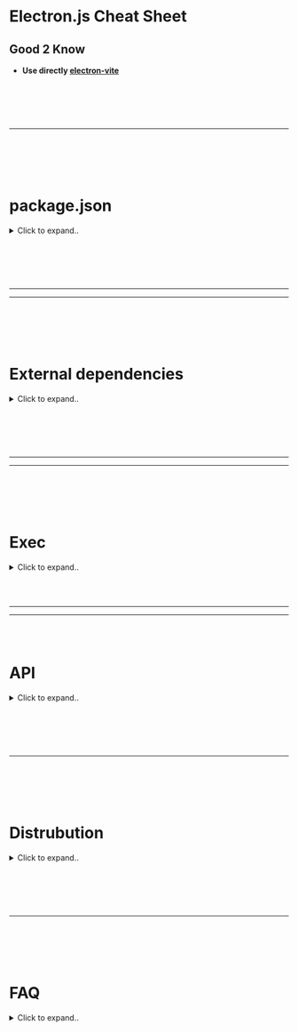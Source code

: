 # Electron.js Cheat Sheet



## Good 2 Know
- **Use directly [electron-vite](https://github.com/CyberT33N/electron-vite-cheat-sheet/blob/main/README.md)**














<br><br>
<br><br>
___
<br><br>
<br><br>



# package.json

<details><summary>Click to expand..</summary>

```javascript
{
  "name": "secure-file-vault",
  "version": "1.0.0",
  "description": "A modern Electron.js application for secure file encryption and compression",
  "main": "main.js",
  "scripts": {
    "start": "DISPLAY=:0 electron . --no-sandbox",
    "dev": "electron . --no-sandbox --debug"
  },
  "devDependencies": {
    "electron": "^28.1.0"
  },
  "dependencies": {
    "material-components-web": "^14.0.0",
    "@mdi/font": "^7.4.47",
    "node-7z": "^3.0.0"
  }
}
```
- On ubuntu you may must use DISPLAY=:0 in order that the app is starting


</details>































<br><br>
<br><br>
________
________
<br><br>
<br><br>

# External dependencies

<details><summary>Click to expand..</summary>







# electron-devtools-installer
- https://github.com/MarshallOfSound/electron-devtools-installer

<details><summary>Click to expand..</summary>

Electron DevTools Installer
---------------------------

![CircleCI](https://img.shields.io/circleci/build/github/MarshallOfSound/electron-devtools-installer?style=for-the-badge)
[![npm](https://img.shields.io/npm/v/electron-devtools-installer?style=for-the-badge)](https://www.npmjs.com/package/electron-devtools-installer)
![npm](https://img.shields.io/npm/dt/electron-devtools-installer?style=for-the-badge)
[![license](https://img.shields.io/github/license/GPMDP/electron-devtools-installer.svg?maxAge=2592000&style=for-the-badge)](https://github.com/GPMDP/electron-devtools-installer/blob/master/LICENSE)
[![CFA Enabled](https://img.shields.io/badge/CFA-Enabled-success?style=for-the-badge)](https://github.com/continuousauth)

This is an easy way to install DevTool extensions into Electron.  You shouldn't
have to mess around with downloading the extension, finding the right folder and
then configuring the path for everyone's machines.

## Install

```
npm install electron-devtools-installer --save-dev
```
or
```
yarn add electron-devtools-installer -D
```

## Usage
All you have to do now is this in the **main** process of your application.

```js
import { installExtension, REDUX_DEVTOOLS } from 'electron-devtools-installer';
// Or if you can not use ES6 imports
/**
const { default: installExtension, REACT_DEVELOPER_TOOLS } = require('electron-devtools-installer');
*/
const { app } = require('electron');

app.whenReady().then(() => {
    installExtension(REDUX_DEVTOOLS)
        .then((ext) => console.log(`Added Extension:  ${ext.name}`))
        .catch((err) => console.log('An error occurred: ', err));
});
```

To install multiple extensions, `installExtension` takes an array.

```typescript
app.whenReady().then(() => {
    installExtension([REDUX_DEVTOOLS, REACT_DEVELOPER_TOOLS])
        .then(([redux, react]) => console.log(`Added Extensions:  ${redux.name}, ${react.name}`))
        .catch((err) => console.log('An error occurred: ', err));
});
```

### Local Files

If you want your DevTools extensions to work on local `file://` URLs (e.g. loaded via `browserWindow.loadFile()`), don't forget to set `allowFileAccess` in the options passed to `installExtension`.

```typescript
installExtension(REDUX_DEVTOOLS, { loadExtensionOptions: { allowFileAccess: true } })
```

For more information see the [Electron documentation](https://www.electronjs.org/docs/latest/api/session#sesloadextensionpath-options).

## What extensions can I use?

Technically you can use whatever extension you want.  Simply find the ChromeStore ID
of the extension you want to install, and call `installExtension('YOUR_ID_HERE')`.  We
offer a few extension ID's inside the package so you can easily import them to install without
having to find them yourselves.

```js
import {
  installExtension,
  EMBER_INSPECTOR, REACT_DEVELOPER_TOOLS,
  BACKBONE_DEBUGGER, JQUERY_DEBUGGER,
  VUEJS_DEVTOOLS, VUEJS_DEVTOOLS_BETA,
  REDUX_DEVTOOLS, MOBX_DEVTOOLS,
  APOLLO_DEVELOPER_TOOLS,
} from 'electron-devtools-installer';
```

## How does it work?

Well, you know those steps over in the [Electron Docs](https://github.com/electron/electron/blob/master/docs/tutorial/devtools-extension.md)
that involve downloading, copying, checking paths, Etc.

This does all of that for you, it downloads the chrome extension directly from
the Chrome WebStore.  Then it extracts it to your applications `userData` directory
before loading it into Electron.

</details>


















<br><br>
<br><br>

# Framework

## electron-vite
- https://electron-vite.org/guide/



















<br><br>
<br><br>


# Distrubution

## electron-builder
- https://www.npmjs.com/package/electron-builder
- https://www.electron.build/




















<br><br>
<br><br>

# Hot-Reload

## electron-reloader (HOT Reload)
- **It is recommended to use electron-vite instead which supports hot reload**

<details><summary>Click to expand..</summary>

- Add to your main file:
```javascript
// Enable hot reload for development
try {
  require('electron-reloader')(module, {
    debug: true,
    watchRenderer: true
  });
} catch (_) { console.log('Error loading electron-reloader'); }
```

Then as usually run npm start:
```javascript
 "scripts": {
    "start": "DISPLAY=:0 electron . --no-sandbox",
    "dev": "DISPLAY=:0 electron . --no-sandbox --inspect"
  },
```

</details>



























<br><br>
<br><br>

# Storage


## electron-store

<details><summary>Click to expand..</summary>

## 📦 Installation
```bash
npm install electron-store
```

## 💡 Funktionsweise
- Speichert automatisch die Fensterposition und -größe
- Stellt die letzte Position beim Neustart wieder her
- Verwendet `electron-store` für persistente Speicherung
- Reagiert auf 'resize' und 'move' Events

## 🔧 Implementierung

```javascript
import { BrowserWindow, ipcMain, screen } from 'electron'
import Store from 'electron-store'
import path from 'path'

export class WindowManager {
    constructor(isDev, preloadPath) {
        this.mainWindow = null
        this.isDev = isDev
        this.preloadPath = preloadPath
        // Store-Instanz initialisieren
        this.store = new Store()
    }

    createWindow() {
        const primaryDisplay = screen.getPrimaryDisplay()
        const { width, height } = primaryDisplay.workAreaSize

        // Gespeicherte Fensterposition laden
        const windowBounds = this.store.get('windowBounds', {
            width: width,
            height: height,
            x: undefined,
            y: undefined
        })

        // Fenster mit gespeicherten Bounds erstellen
        this.mainWindow = new BrowserWindow({
            ...windowBounds,
            frame: false,
            webPreferences: {
                nodeIntegration: false,
                contextIsolation: true,
                preload: this.preloadPath
            }
        })

        // Position bei Änderungen speichern
        ['resize', 'move'].forEach(eventName => {
            this.mainWindow.on(eventName, () => {
                const bounds = this.mainWindow.getBounds()
                this.store.set('windowBounds', bounds)
            })
        })

        // ... Rest der Methode
    }
}
```

## 📝 Wichtige Komponenten

### 1. Store Initialisierung
```javascript
import Store from 'electron-store'
this.store = new Store()
```

### 2. Fensterposition Laden
```javascript
const windowBounds = this.store.get('windowBounds', {
    width: width,
    height: height,
    x: undefined,
    y: undefined
})
```

### 3. Position Speichern
```javascript
['resize', 'move'].forEach(eventName => {
    this.mainWindow.on(eventName, () => {
        const bounds = this.mainWindow.getBounds()
        this.store.set('windowBounds', bounds)
    })
})
```

## 🔍 Gespeicherte Daten
Die Fensterdaten werden in folgendem Format gespeichert:
```javascript
{
    windowBounds: {
        width: number,    // Fensterbreite
        height: number,   // Fensterhöhe
        x: number,       // horizontale Position
        y: number        // vertikale Position
    }
}
```

## 💪 Vorteile
- Automatische Persistenz
- Nahtlose Benutzererfahrung
- Einfache Implementation
- Kein manuelles State Management nötig

## 🚀 Verwendung
Einfach die `WindowManager`-Klasse instanziieren und `createWindow()` aufrufen - der Rest geschieht automatisch!


</details>




















</details>



























<br><br>
<br><br>
________
________
<br><br>
<br><br>



# Exec

<details><summary>Click to expand..</summary>
  
<br><br>

## Run external cli with sudo and ask user for password prompt
- Will ask for password. You can use this aswell in electron.js
```javascript
const sudo = require('sudo-prompt');

const sudoOptions = {
    name: 'Secure File Vault'
};

// Promisified sudo exec
function sudoExec(command) {
    return new Promise((resolve, reject) => {
        sudo.exec(command, sudoOptions, (error, stdout, stderr) => {
            if (error) reject(error);
            else resolve(stdout);
        });
    });
}

await sudoExec(`veracrypt --text --create "${containerPath}" --size "${containerSize}" --password "${password}" --encryption AES --hash sha512 --filesystem FAT --non-interactive`);
```

</details>





















<br><br>
____
____
<br><br>

# API

<details><summary>Click to expand..</summary>




## dialog
- https://www.electronjs.org/docs/latest/api/dialog
- Display native system dialogs for opening and saving files, alerting, etc.

<details><summary>Click to expand..</summary>

```javascript
  mainWindow.on('close', async(event) => {
        if (hasQuit) return // Skip if we've already started quitting
        event.preventDefault() // Prevent window from closing immediately
        
        // Show native dialog box
        await dialog.showMessageBox(mainWindow, {
            type: 'warning',
            title: 'Administrator Rechte',
            message: 'Administratorrechte werden benötigt um VeraCrypt Einträge zu bereinigen',
            buttons: ['OK'],
            defaultId: 0,
            noLink: true
        })
        
        hasQuit = true
        app.quit()
    })

```


</details>















  
<br><br>
<br><br>

## shell
- https://www.electronjs.org/docs/latest/api/shell

<details><summary>Click to expand..</summary>



# showItemInFolder
- https://www.electronjs.org/docs/latest/api/shell#shellshowiteminfolderfullpath

<details><summary>Click to expand..</summary>

1. preload.js - Bridge zwischen Renderer und Main Process
```javascript
const { contextBridge, ipcRenderer, shell } = require('electron')

contextBridge.exposeInMainWorld('electron', {
    // Andere API Methoden...
    send: (channel, data) => {
        ipcRenderer.send(channel, data)
    },
    receive: (channel, func) => {
        const subscription = (event, ...args) => func(...args)
        ipcRenderer.on(channel, subscription)
        return () => ipcRenderer.removeListener(channel, subscription)
    }
})
```

2. main.js - Main Process Handler
```javascript
import { app, ipcMain, shell } from 'electron'
import fs from 'fs-extra'

// IPC Handler für das Öffnen von Ordnern
ipcMain.on('open-folder', async (event, filePath) => {
    try {
        if (!fs.existsSync(filePath)) {
            console.error('Datei existiert nicht:', filePath)
            event.reply('open-folder-error', 'Datei existiert nicht')
            return
        }
        shell.showItemInFolder(filePath)
    } catch (error) {
        console.error('Fehler beim Öffnen des Ordners:', error)
        event.reply('open-folder-error', error.message)
    }
})
```

3. React Komponente
```javascript
import React from 'react'

export const MyComponent = React.memo(({ filePath }) => {
    // Error Handler für Fehler beim Öffnen
    React.useEffect(() => {
        if (!window.electron) return

        const cleanup = window.electron.receive('open-folder-error', (errorMessage) => {
            console.error('Fehler beim Öffnen des Ordners:', errorMessage)
        })

        return () => cleanup && cleanup()
    }, [])

    // Click Handler für den Button
    const handleOpenFolder = React.useCallback((path) => {
        if (!window.electron) {
            console.error('Electron API nicht verfügbar')
            return
        }
        window.electron.send('open-folder', path)
    }, [])

    return (
        <button
            onClick={() => handleOpenFolder(filePath)}
            title="Open containing folder"
        >
            <i className="fas fa-folder-open"></i>
        </button>
    )
})
```

4. Font Awesome einbinden (für das Icon)
```css
// In index.html:
<link rel="stylesheet" href="https://cdnjs.cloudflare.com/ajax/libs/font-awesome/6.5.1/css/all.min.css">

// 5. Optional: CSS für den Button
.open-folder-button {
    background: linear-gradient(145deg, rgba(64, 192, 255, 0.1), rgba(64, 192, 255, 0.2));
    color: #40c0ff;
    border: 1px solid rgba(64, 192, 255, 0.3);
    padding: 0.4em 0.8em;
    border-radius: 0.3em;
    font-size: 0.8rem;
    transition: all 0.3s ease;
    cursor: pointer;
}

.open-folder-button:hover {
    background: linear-gradient(145deg, rgba(64, 192, 255, 0.2), rgba(64, 192, 255, 0.3));
    box-shadow: 0 0 15px rgba(64, 192, 255, 0.2);
}
```
</details>





</details>
















  
<br><br>
<br><br>

## ipcRenderer
- https://www.electronjs.org/de/docs/latest/api/ipc-renderer
- The ipcRenderer module is an EventEmitter. It provides a few methods so you can send synchronous and asynchronous messages from the render process (web page) to the main process. You can also receive replies from the main process.

<details><summary>Click to expand..</summary>


# Example for drag and drop
- When you click the button #process-button the click event listener will trigger and use `ipcRenderer.send()` to send a message to the event `process-files` which ist started inside of main.js

<details><summary>Click to expand..</summary>

main.js
```
const { app, BrowserWindow, ipcMain } = require('electron');
const path = require('path');
const { exec } = require('child_process');
const fs = require('fs');

let mainWindow = null;

const createWindow = () => {
    mainWindow = new BrowserWindow({
        width: 1200,
        height: 800,
        webPreferences: {
            nodeIntegration: true,
            contextIsolation: false,
            enableRemoteModule: true
        },
        backgroundColor: '#000000',
        show: false,
        frame: false
    });

    mainWindow.loadFile('index.html');
    mainWindow.once('ready-to-show', () => {
        mainWindow.show();
        mainWindow.focus();
    });

    mainWindow.on('closed', () => {
        mainWindow = null;
    });
};

if (app) {
    app.whenReady().then(createWindow);

    app.on('window-all-closed', () => {
        if (process.platform !== 'darwin') {
            app.quit();
        }
    });

    app.on('activate', () => {
        if (mainWindow === null) {
            createWindow();
        }
    });

    // Handle window controls
    ipcMain.on('minimize-window', () => {
        if (mainWindow) mainWindow.minimize();
    });

    ipcMain.on('maximize-window', () => {
        if (mainWindow) {
            if (mainWindow.isMaximized()) {
                mainWindow.unmaximize();
            } else {
                mainWindow.maximize();
            }
        }
    });

    ipcMain.on('close-window', () => {
        if (mainWindow) mainWindow.close();
    });

    // Handle file encryption and compression
    ipcMain.on('process-files', async (event, { files, containerSize }) => {
        try {
            // Implementation for VeraCrypt container creation and file processing
            // This is where we'll add the VeraCrypt CLI integration
            event.reply('process-status', { status: 'Processing files...' });
        } catch (error) {
            event.reply('process-error', { error: error.message });
        }
    });
}
```

index.html
```html
<!DOCTYPE html>
<html>
<head>
    <title>Secure File Vault</title>
    <link href="css/styles.css" rel="stylesheet">
    <link href="https://fonts.googleapis.com/css2?family=Inter:wght@300;400;500;600;700&display=swap" rel="stylesheet">
</head>
<body>
    <div class="app-container">
        <div class="header">
            <h1>CMCU</h1>
            <div class="window-controls">
                <button class="control-button minimize">−</button>
                <button class="control-button maximize">□</button>
                <button class="control-button close">×</button>
            </div>
        </div>

        <div class="main-content">
            <div class="upload-section">
                <div class="dropzone" id="dropzone">
                    <div class="dropzone-content">
                        <div class="upload-icon"></div>
                        <p>Drag and drop files here</p>
                        <p>or</p>
                        <button class="upload-button">Choose Files</button>
                    </div>
                </div>
                <div class="file-info">
                    <div class="size-display">
                        <span>Total Size:</span>
                        <span id="total-size">0 B</span>
                    </div>
                    <div class="file-list" id="file-list"></div>
                </div>
            </div>

            <div class="settings-panel">
                <h2>Cloud Integration</h2>
                <div class="cloud-providers">
                    <button class="provider-button coming-soon" disabled>
                        <span class="provider-icon google-drive"></span>
                        Google Drive
                        <span class="coming-soon-badge">Coming Soon</span>
                    </button>
                    <button class="provider-button coming-soon" disabled>
                        <span class="provider-icon dropbox"></span>
                        Dropbox
                        <span class="coming-soon-badge">Coming Soon</span>
                    </button>
                </div>
            </div>

            <div class="action-buttons">
                <button id="process-button" class="primary-button" disabled>
                    Process Files
                    <div class="button-gradient"></div>
                </button>
            </div>
        </div>
    </div>
    <script src="js/renderer.js"></script>
</body>
</html>
```

style.css
```
:root {
    --primary-gradient: linear-gradient(135deg, #FFA500, #FFD700);
    --hover-gradient: linear-gradient(135deg, #FFD700, #FFA500);
    --background-color: #000000;
    --text-color: #FFFFFF;
    --border-radius: 12px;
    --transition-speed: 0.3s;
}

* {
    margin: 0;
    padding: 0;
    box-sizing: border-box;
    font-family: 'Inter', sans-serif;
}

body {
    background-color: var(--background-color);
    color: var(--text-color);
    height: 100vh;
    overflow: hidden;
}

.app-container {
    height: 100vh;
    display: flex;
    flex-direction: column;
}

.header {
    -webkit-app-region: drag;
    padding: 1rem;
    display: flex;
    justify-content: space-between;
    align-items: center;
    background: rgba(255, 255, 255, 0.05);
}

.window-controls {
    -webkit-app-region: no-drag;
}

.control-button {
    background: none;
    border: none;
    color: var(--text-color);
    padding: 0.5rem;
    cursor: pointer;
    transition: var(--transition-speed);
}

.main-content {
    flex: 1;
    padding: 2rem;
    display: flex;
    flex-direction: column;
    gap: 2rem;
}

.dropzone {
    border: 2px dashed rgba(255, 165, 0, 0.3);
    border-radius: var(--border-radius);
    padding: 3rem;
    text-align: center;
    transition: var(--transition-speed);
    background: rgba(255, 255, 255, 0.02);
}

.dropzone.drag-over {
    border-color: #FFA500;
    background: rgba(255, 165, 0, 0.1);
}

.upload-button {
    background: var(--primary-gradient);
    border: none;
    padding: 1rem 2rem;
    border-radius: var(--border-radius);
    color: var(--background-color);
    font-weight: 600;
    cursor: pointer;
    transition: var(--transition-speed);
    position: relative;
    overflow: hidden;
}

.upload-button:hover {
    transform: translateY(-2px);
    box-shadow: 0 4px 15px rgba(255, 165, 0, 0.3);
}

.file-info {
    margin-top: 2rem;
    background: rgba(255, 255, 255, 0.05);
    padding: 1rem;
    border-radius: var(--border-radius);
}

.settings-panel {
    background: rgba(255, 255, 255, 0.02);
    padding: 2rem;
    border-radius: var(--border-radius);
}

.cloud-providers {
    display: flex;
    gap: 1rem;
    margin-top: 1rem;
}

.provider-button {
    background: rgba(255, 255, 255, 0.05);
    border: none;
    padding: 1rem;
    border-radius: var(--border-radius);
    color: var(--text-color);
    display: flex;
    align-items: center;
    gap: 0.5rem;
    cursor: not-allowed;
    position: relative;
    overflow: hidden;
}

.coming-soon-badge {
    background: var(--primary-gradient);
    padding: 0.2rem 0.5rem;
    border-radius: 12px;
    font-size: 0.8rem;
    color: var(--background-color);
}

.primary-button {
    background: var(--primary-gradient);
    border: none;
    padding: 1rem 3rem;
    border-radius: var(--border-radius);
    color: var(--background-color);
    font-weight: 600;
    cursor: pointer;
    transition: var(--transition-speed);
    position: relative;
    overflow: hidden;
}

.primary-button:disabled {
    opacity: 0.5;
    cursor: not-allowed;
}

.button-gradient {
    position: absolute;
    top: 0;
    left: 0;
    right: 0;
    bottom: 0;
    background: var(--hover-gradient);
    opacity: 0;
    transition: var(--transition-speed);
}

.primary-button:hover .button-gradient {
    opacity: 1;
}

@keyframes pulse {
    0% { transform: scale(1); }
    50% { transform: scale(1.05); }
    100% { transform: scale(1); }
}

.upload-icon {
    width: 64px;
    height: 64px;
    margin: 0 auto 1rem;
    background: var(--primary-gradient);
    mask: url("data:image/svg+xml,%3Csvg xmlns='http://www.w3.org/2000/svg' viewBox='0 0 24 24'%3E%3Cpath d='M9 16h6v-6h4l-7-7-7 7h4v6zm-4 2h14v2H5v-2z'/%3E%3C/svg%3E");
    -webkit-mask: url("data:image/svg+xml,%3Csvg xmlns='http://www.w3.org/2000/svg' viewBox='0 0 24 24'%3E%3Cpath d='M9 16h6v-6h4l-7-7-7 7h4v6zm-4 2h14v2H5v-2z'/%3E%3C/svg%3E");
    mask-size: contain;
    -webkit-mask-size: contain;
    mask-repeat: no-repeat;
    -webkit-mask-repeat: no-repeat;
}
```

renderer.js
```
const { ipcRenderer } = require('electron');

let selectedFiles = [];

// Dropzone functionality
const dropzone = document.getElementById('dropzone');
const fileList = document.getElementById('file-list');
const totalSizeDisplay = document.getElementById('total-size');
const processButton = document.getElementById('process-button');

// Window control buttons
document.querySelector('.minimize').addEventListener('click', () => {
    ipcRenderer.send('minimize-window');
});

document.querySelector('.maximize').addEventListener('click', () => {
    ipcRenderer.send('maximize-window');
});

document.querySelector('.close').addEventListener('click', () => {
    ipcRenderer.send('close-window');
});

// Prevent default drag behaviors
['dragenter', 'dragover', 'dragleave', 'drop'].forEach(eventName => {
    dropzone.addEventListener(eventName, preventDefaults, false);
    document.body.addEventListener(eventName, preventDefaults, false);
});

function preventDefaults(e) {
    e.preventDefault();
    e.stopPropagation();
}

// Highlight drop zone when dragging files over it
['dragenter', 'dragover'].forEach(eventName => {
    dropzone.addEventListener(eventName, highlight, false);
});

['dragleave', 'drop'].forEach(eventName => {
    dropzone.addEventListener(eventName, unhighlight, false);
});

function highlight(e) {
    dropzone.classList.add('drag-over');
}

function unhighlight(e) {
    dropzone.classList.remove('drag-over');
}

// Handle dropped files
dropzone.addEventListener('drop', handleDrop, false);

function handleDrop(e) {
    const dt = e.dataTransfer;
    const files = dt.files;
    handleFiles(files);
}

// Handle file selection via button
document.querySelector('.upload-button').addEventListener('click', () => {
    const input = document.createElement('input');
    input.type = 'file';
    input.multiple = true;
    input.onchange = e => {
        handleFiles(e.target.files);
    };
    input.click();
});

function handleFiles(files) {
    selectedFiles = [...files];
    updateFileList();
    updateTotalSize();
    processButton.disabled = selectedFiles.length === 0;
}

function updateFileList() {
    fileList.innerHTML = '';
    selectedFiles.forEach(file => {
        const fileElement = document.createElement('div');
        fileElement.className = 'file-item';
        fileElement.textContent = `${file.name} (${formatSize(file.size)})`;
        fileList.appendChild(fileElement);
    });
}

function updateTotalSize() {
    const totalSize = selectedFiles.reduce((acc, file) => acc + file.size, 0);
    totalSizeDisplay.textContent = formatSize(totalSize);
}

function formatSize(bytes) {
    const units = ['B', 'KB', 'MB', 'GB'];
    let size = bytes;
    let unitIndex = 0;
    
    while (size >= 1024 && unitIndex < units.length - 1) {
        size /= 1024;
        unitIndex++;
    }
    
    return `${size.toFixed(2)} ${units[unitIndex]}`;
}

// Process files button
processButton.addEventListener('click', () => {
    const totalSize = selectedFiles.reduce((acc, file) => acc + file.size, 0);
    ipcRenderer.send('process-files', {
        files: selectedFiles.map(f => f.path),
        containerSize: totalSize * 1.1 // 10% larger than total file size
    });
});

// Handle process status updates
ipcRenderer.on('process-status', (event, { status }) => {
    // Update UI with status
    console.log(status);
});

ipcRenderer.on('process-error', (event, { error }) => {
    // Show error in UI
    console.error(error);
});
```

</details>











</details>






















<br><br>
<br><br>

## ipcMain
- https://www.electronjs.org/docs/latest/api/ipc-main
- The ipcMain module is an Event Emitter. When used in the main process, it handles asynchronous and synchronous messages sent from a renderer process (web page). Messages sent from a renderer will be emitted to this module.

<details><summary>Click to expand..</summary>



## Custom Listener
```
// Handle file encryption and compression
    ipcMain.on('process-files', async (event, { files, password }) => {
        try {
            //..
            event.reply('process-status', { 
                status: 'complete',
                message: 'Files have been successfully encrypted and compressed.'
            });
            
        } catch (error) {
            console.error('Error in process-files:', error);
            event.reply('process-error', { 
                error: error.message,
                details: error.stack
            });
        }
    });
```
- You can use `event` to display alerts in the UI










<br><br>

### minimize-window
```javascript
// Handle window controls
ipcMain.on('minimize-window', () => {
    if (mainWindow) mainWindow.minimize();
});
```

<br><br>

### maximize-window
```javascript
ipcMain.on('maximize-window', () => {
    if (mainWindow) {
        if (mainWindow.isMaximized()) {
            mainWindow.unmaximize();
        } else {
            mainWindow.maximize();
        }
    }
});
```


<br><br>

### close-window
```javascript
ipcMain.on('close-window', () => {
    if (mainWindow) mainWindow.close();
});
```


</details>



















<br><br>
<br><br>

## app
- https://www.electronjs.org/docs/latest/api/app

<details><summary>Click to expand..</summary>

```javascript
const { app } = require('electron')
app.on('window-all-closed', () => {
  app.quit()
})
```

<br><br>


### Events

#### before-quit
- Do something when electron app is closed
```javascript
 app.on('before-quit', () => {
    try {
        if (fs.existsSync('/tmp/CMCU')) {
            fs.removeSync('/tmp/CMCU');
        }
    } catch (error) {
        console.error('Error cleaning up /tmp/CMCU:', error);
    }
});
```

<br><br>

#### window-all-closed
```javascript
app.on('window-all-closed', () => {
    if (process.platform !== 'darwin') {
        app.quit();
    }
});
```

<br><br>

#### activate [MAC]
- https://www.electronjs.org/docs/latest/api/app#event-activate-macos
- Emitted when the application is activated. Various actions can trigger this event, such as launching the application for the first time, attempting to re-launch the application when it's already running, or clicking on the application's dock or taskbar icon.
```javascript
app.on('activate', () => {
    if (mainWindow === null) {
        createWindow();
    }
});
```




<br><br>

### whenReady
```javascript
app.whenReady().then(fn);
```



</details>















<br><br>
<br><br>
<br><br>
<br><br>

## contextBridge
- https://www.electronjs.org/docs/latest/api/context-bridge
- Create a safe, bi-directional, synchronous bridge across isolated contexts


<details><summary>Click to expand..</summary>

# Electron.js Cheat Sheet: Context Bridge

## Was ist `contextBridge`?

Die `contextBridge` API von Electron ermöglicht eine sichere Kommunikation zwischen der **Main Process** und der **Renderer Process**, indem sie eine kontrollierte Schnittstelle für den Zugriff auf Node.js-Funktionen bereitstellt.

## Warum `contextBridge` nutzen?

- **Verhindert direkte Node.js-Zugriffe** im Renderer (bessere Sicherheit)
- **Ermöglicht eine sichere IPC-Kommunikation** zwischen Main und Renderer
- **Schützt vor unsicheren Code-Einschleusungen** (z. B. durch `remote`)

---

## Beispiel: Sichere Kommunikation mit `contextBridge`

### 1. **Preload-Skript (preload.js)**
Hier definieren wir eine `window.api` Schnittstelle, die vom Renderer sicher genutzt werden kann.

```javascript
const { contextBridge, ipcRenderer } = require('electron');

contextBridge.exposeInMainWorld('api', {
  sendMessage: (channel, data) => ipcRenderer.send(channel, data),
  onMessage: (channel, callback) => ipcRenderer.on(channel, (event, ...args) => callback(...args))
});
```

---

### 2. **Main Process (main.js)**
Hier reagieren wir auf IPC-Events, die vom Renderer über `contextBridge` gesendet werden.

```javascript
const { app, BrowserWindow, ipcMain } = require('electron');

let mainWindow;

app.whenReady().then(() => {
  mainWindow = new BrowserWindow({
    width: 800,
    height: 600,
    webPreferences: {
      preload: __dirname + '/preload.js',
      contextIsolation: true, // Muss aktiviert sein
      enableRemoteModule: false, // Empfohlen zur Sicherheit - Should be default in latest versions
      nodeIntegration: false // Kein direkter Zugriff auf Node.js
    }
  });

  mainWindow.loadURL('file://' + __dirname + '/index.html');
});

ipcMain.on('message-from-renderer', (event, data) => {
  console.log('Nachricht vom Renderer:', data);
  event.reply('reply-from-main', 'Antwort vom Main-Prozess');
});
```

---

### 3. **Renderer Process (index.html + script.js)**
Hier nutzen wir die `window.api`-Schnittstelle, um mit dem Main Process zu kommunizieren.

```html
<!DOCTYPE html>
<html lang="de">
<head>
  <meta charset="UTF-8">
  <title>Electron ContextBridge</title>
</head>
<body>
  <button id="send">Nachricht senden</button>
  <p id="response"></p>

  <script>
    document.getElementById('send').addEventListener('click', () => {
      window.api.sendMessage('message-from-renderer', 'Hallo Main!');
    });

    window.api.onMessage('reply-from-main', (response) => {
      document.getElementById('response').innerText = response;
    });
  </script>
</body>
</html>
```

---

## Fazit

✅ `contextBridge` verbessert die Sicherheit, indem es eine isolierte API für Renderer bereitstellt.  
✅ Es verhindert unsicheren direkten Zugriff auf Node.js im Renderer.  
✅ Die Kombination mit `ipcRenderer` und `ipcMain` ermöglicht eine sichere Kommunikation.  

Nutze **`contextBridge`** immer, wenn der Renderer mit dem Main Process interagieren muss! 🚀


</details>









































<br><br>
<br><br>
<br><br>
<br><br>

## BrowserWindow
- https://www.electronjs.org/docs/latest/api/browser-window


<details><summary>Click to expand..</summary>

```javascript
// In the main process.
const { BrowserWindow } = require('electron')

const win = new BrowserWindow({ width: 800, height: 600 })

// Load a remote URL
win.loadURL('https://github.com')

// Or load a local HTML file
win.loadFile('index.html')
```






# Start full width and height
```javascript
let mainWindow = null

function createWindow() {
    const primaryDisplay = screen.getPrimaryDisplay()
    const { width, height } = primaryDisplay.workAreaSize

    mainWindow = new BrowserWindow({
        width: width,
        height: height,
        frame: false,
        webPreferences: {
            nodeIntegration: false,
            contextIsolation: true,
            preload: path.join(__dirname, 'preload.js')
        }
    })

    // Load the app
    if (isDev) {
        mainWindow.loadURL('http://localhost:5173')
        mainWindow.webContents.openDevTools()
    } else {
        mainWindow.loadFile(path.join(__dirname, 'dist', 'index.html'))
    }
}
```





<br><br>

# BrowserWindow Constructor Options

## webPreferences (WebPreferences) - Optional
Settings of web page's features:

- **devTools** (boolean) - Enable DevTools. Default: `true`
- **nodeIntegration** (boolean) - Enable node integration. Default: `false`
- **nodeIntegrationInWorker** (boolean) - Enable node integration in web workers. Default: `false`
- **nodeIntegrationInSubFrames** (boolean) - Experimental option for Node.js support in sub-frames (iframes/child windows)
- **preload** (string) - Script loaded before other page scripts. Requires absolute file path
- **sandbox** (boolean) - Sandbox the renderer, making it compatible with Chromium OS-level sandbox
- **session** (Session) - Sets page session. Preferred over partition option
- **partition** (string) - Sets session by partition string. Use `persist:` prefix for persistent sessions
- **zoomFactor** (number) - Default page zoom factor (1.0 = 100%). Default: `1.0`
- **javascript** (boolean) - Enable JavaScript support. Default: `true`
- **webSecurity** (boolean) - Enable same-origin policy. Default: `true`
- **allowRunningInsecureContent** (boolean) - Allow HTTPS pages to run content from HTTP. Default: `false`
- **images** (boolean) - Enable image support. Default: `true`
- **imageAnimationPolicy** (string) - Image animation behavior (`animate`|`animateOnce`|`noAnimation`). Default: `animate`
- **textAreasAreResizable** (boolean) - Make TextArea elements resizable. Default: `true`
- **webgl** (boolean) - Enable WebGL support. Default: `true`
- **plugins** (boolean) - Enable plugins. Default: `false`
- **experimentalFeatures** (boolean) - Enable Chromium experimental features. Default: `false`
- **scrollBounce** (boolean) - Enable scroll bounce on macOS. Default: `false`
- **enableBlinkFeatures** (string) - Comma-separated feature list to enable
- **disableBlinkFeatures** (string) - Comma-separated feature list to disable

#### Default Font Settings
- **defaultFontFamily** (Object)
  - `standard`: Times New Roman
  - `serif`: Times New Roman
  - `sansSerif`: Arial
  - `monospace`: Courier New
  - `cursive`: Script
  - `fantasy`: Impact
  - `math`: Latin Modern Math

#### Font Sizes
- **defaultFontSize** (Integer) - Default: `16`
- **defaultMonospaceFontSize** (Integer) - Default: `13`
- **minimumFontSize** (Integer) - Default: `0`

#### Additional Settings
- **defaultEncoding** (string) - Default: `ISO-8859-1`
- **backgroundThrottling** (boolean) - Throttle background animations/timers. Default: `true`
- **contextIsolation** (boolean) - Run Electron APIs in separate JavaScript context. Default: `true`
- **webviewTag** (boolean) - Enable `<webview>` tag. Default: `false`
- **spellcheck** (boolean) - Enable built-in spellchecker. Default: `true`
- **enableWebSQL** (boolean) - Enable WebSQL API. Default: `true`

#### Security & Dialog Options
- **safeDialogs** (boolean) - Enable consecutive dialog protection. Default: `false`
- **safeDialogsMessage** (string) - Message for consecutive dialog protection
- **disableDialogs** (boolean) - Disable all dialogs. Default: `false`
- **navigateOnDragDrop** (boolean) - Navigate on file/link drag and drop. Default: `false`

#### Advanced Options
- **v8CacheOptions** (string) - V8 code caching policy (`none`|`code`|`bypassHeatCheck`|`bypassHeatCheckAndEagerCompile`)
- **enablePreferredSizeMode** (boolean) - Enable preferred size mode. Default: `false`
- **transparent** (boolean) - Enable background transparency. Default: `true`




















<br><br>
<br><br>

### Events

<br><br>

#### ready-to-show
```javascript
win.once('ready-to-show', () => {
    mainWindow.show();
    mainWindow.focus();
});
```

<br><br>

#### close
- Will be triggered when the x button is pressed. The Windows session is programmatacily still avaialble and can be used
```javascript
win.on('closed', () => {
    mainWindow = null;
});
```








</details>



</details>




























<br><br>
<br><br>
___
<br><br>
<br><br>




# Distrubution


<details><summary>Click to expand..</summary>





Der Unterschied zwischen **Electron Forge** und **electron-builder** liegt hauptsächlich in ihrem Ansatz für das Packaging und die Distribution von Electron-Apps:

### **Electron Forge**  
🔹 **Ziel**: All-in-One-Tool zur Entwicklung, Verpackung und Veröffentlichung von Electron-Apps.  
🔹 **Vorteile**:
   - Bietet eine **strukturierte Projektvorlage** mit Boilerplates.
   - Unterstützt **verschiedene Kompilationssysteme** (z. B. Webpack, TypeScript).
   - Integrierte **Updater- und Publisher-Funktionen** für GitHub, S3, etc.
   - **Modular aufgebaut**: Plugins für verschiedene Build-Systeme.  
🔹 **Nachteile**:
   - Weniger Anpassungsmöglichkeiten bei den generierten Installern.  
   - **Nicht so ausgereift** wie electron-builder für komplexe Deployment-Szenarien.  

---

### **electron-builder**  
🔹 **Ziel**: Hochgradig konfigurierbares Tool zur Paketierung und Verteilung von Electron-Apps.  
🔹 **Vorteile**:
   - **Unterstützt viele Formate**: `.exe`, `.dmg`, `.deb`, `.AppImage`, Snap, etc.  
   - Sehr **anpassbare Konfiguration** über `package.json` oder `electron-builder.yml`.  
   - **Integrierter Auto-Update-Support** für eigene Server, GitHub Releases, S3, etc.  
   - **Schneller und stabiler** bei der Erstellung großer Builds.  
🔹 **Nachteile**:
   - Keine vorgefertigten Templates oder Dev-Tools wie Electron Forge.  
   - **Komplexere Konfiguration** erforderlich.  

---

### **Fazit**  
📌 **Nutze Electron Forge**, wenn du eine **einfache, standardisierte Lösung** suchst, um eine Electron-App zu entwickeln, zu packagen und zu veröffentlichen.  
📌 **Nutze electron-builder**, wenn du eine **maximal anpassbare Lösung** für die Erstellung von Installern und die Verteilung deiner App brauchst.  

💡 **Kombination möglich**: Electron Forge kann **electron-builder als Plugin** nutzen, um die besten Features beider Tools zu vereinen! 🚀












<br><br>
<br><br>


## electron-builder
- https://www.npmjs.com/package/electron-builder
- https://www.electron.build/



<details><summary>Click to expand..</summary>

1. You can create a configuration file electron-builder.yml for electron-builder with the content below.
```yaml
appId: com.electron.app
productName: vue-ts
directories:
  buildResources: build
files:
  - '!**/.vscode/*'
  - '!src/*'
  - '!electron.vite.config.{js,ts,mjs,cjs}'
  - '!{.eslintignore,.eslintrc.cjs,.prettierignore,.prettierrc.yaml,dev-app-update.yml,CHANGELOG.md,README.md}'
  - '!{.env,.env.*,.npmrc,pnpm-lock.yaml}'
  - '!{tsconfig.json,tsconfig.node.json,tsconfig.web.json}'
asarUnpack:
  - resources/**
afterSign: build/notarize.js
win:
  executableName: vue-ts
nsis:
  artifactName: ${name}-${version}-setup.${ext}
  shortcutName: ${productName}
  uninstallDisplayName: ${productName}
  createDesktopShortcut: always
mac:
  entitlementsInherit: build/entitlements.mac.plist
  extendInfo:
    - NSCameraUsageDescription: Application requests access to the device's camera.
    - NSMicrophoneUsageDescription: Application requests access to the device's microphone.
    - NSDocumentsFolderUsageDescription: Application requests access to the user's Documents folder.
    - NSDownloadsFolderUsageDescription: Application requests access to the user's Downloads folder.
dmg:
  artifactName: ${name}-${version}.${ext}
linux:
  target:
    - AppImage
    - snap
    - deb
  maintainer: electronjs.org
  category: Utility
appImage:
  artifactName: ${name}-${version}.${ext}
npmRebuild: false
publish:
  provider: generic
  url: https://example.com/auto-updates
```

2. Add the scripts key to the package.json:
```javascript
"scripts": {
  "build:win": "npm run build && electron-builder --win --config",
  "build:mac": "npm run build && electron-builder --mac --config",
  "build:linux": "npm run build && electron-builder --linux --config"
}
```



</details>











<br><br>
<br><br>



## Electron Forge 
- https://www.electronforge.io/


<details><summary>Click to expand..</summary>

1. You can create a configuration file forge.config.cjs for Electron Forge with the content below.
```javascript
module.exports = {
  packagerConfig: {
    ignore: [
      /^\/src/,
      /(.eslintrc.json)|(.gitignore)|(electron.vite.config.ts)|(forge.config.cjs)|(tsconfig.*)/,
    ],
  },
  rebuildConfig: {},
  makers: [
    {
      name: '@electron-forge/maker-squirrel',
      config: {},
    },
    {
      name: '@electron-forge/maker-zip',
      platforms: ['darwin'],
    },
    {
      name: '@electron-forge/maker-deb',
      config: {},
    },
    {
      name: '@electron-forge/maker-rpm',
      config: {},
    },
  ],
};
```

2. Add the scripts and dependencies to the package.json:
```javascript
"main": "./dist/main/index.js",
"scripts": {
  "start": "electron-vite preview --outDir=dist",
  "dev": "electron-vite dev --outDir=dist",
  "package": "electron-vite build --outDir=dist && electron-forge package",
  "make ": "electron-vite build --outDir=dist && electron-forge make"
},
"devDependencies": {
  "@electron-forge/cli": "^6.2.1",
  "@electron-forge/maker-deb": "^6.2.1",
  "@electron-forge/maker-rpm": "^6.2.1",
  "@electron-forge/maker-squirrel": "^6.2.1",
  "@electron-forge/maker-zip": "^6.2.1",
}
```


  
</details>






</details>






















































<br><br>
<br><br>
___
<br><br>
<br><br>






# FAQ

<details><summary>Click to expand..</summary>

# sandbox fix
```
sudo chown root:root node_modules/electron/dist/chrome-sandbox && sudo chmod 4755 node_modules/electron/dist/chrome-sandbox
```
- Related to (https://electron-vite.org/guide/cli#preview-options) `The --noSandbox option will force Electron run without sandboxing. It is commonly used to enable Electron to run as root on Linux.`
  
</details>







